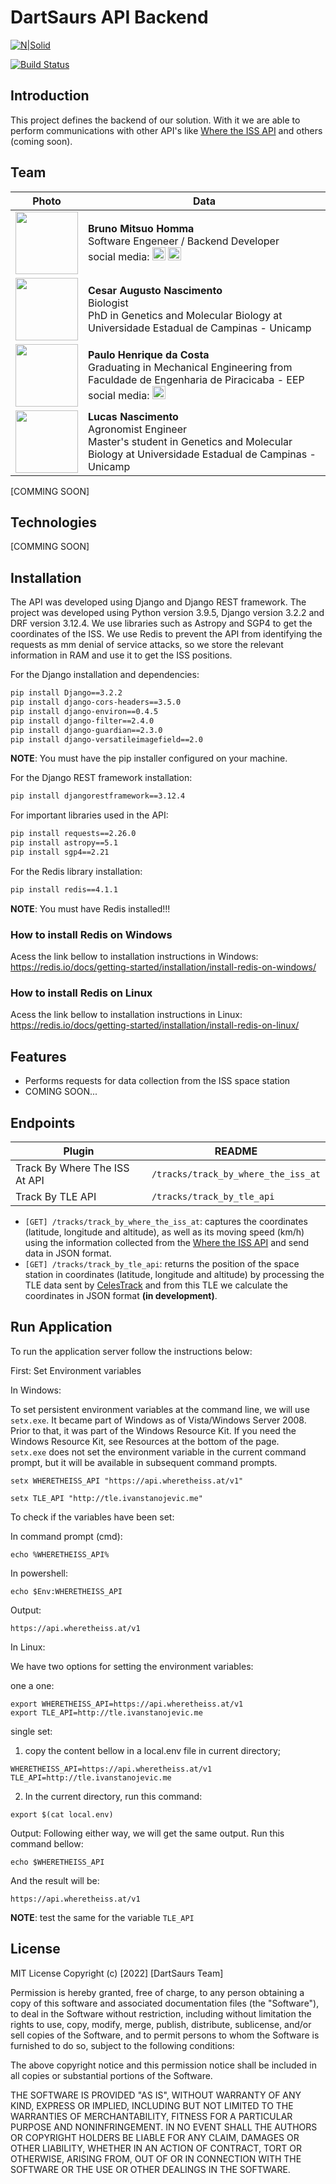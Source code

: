 # DartSaurs API Backend

[![N|Solid](https://cldup.com/dTxpPi9lDf.thumb.png)](https://nodesource.com/products/nsolid)

[![Build Status](https://travis-ci.org/joemccann/dillinger.svg?branch=master)](https://travis-ci.org/joemccann/dillinger)

## Introduction

This project defines the backend of our solution. With it we are able to perform communications with other API's like [Where the ISS API](https://wheretheiss.at/w/developer) and others (coming soon).

## Team

| Photo | Data |
| ------ | ------ |
 <img src="https://drive.google.com/uc?export=view&id=17HGgIWZvfUmxcKWObBA0B3UK7S7ouW_u" width="100"> | **Bruno Mitsuo Homma** <br> Software Engeneer /  Backend Developer <br> social media: <a href="https://www.linkedin.com/in/bruno-mitsuo-homma-432100169/"><img src="https://raw.githubusercontent.com/yushi1007/yushi1007/1f3f3e189376e20a38857f06c588eaae182998ab/images/linkedin.svg" alt="icon" width="21px"/></a> <a href="https://www.instagram.com/bruno.homma/"><img src="https://raw.githubusercontent.com/yushi1007/yushi1007/1f3f3e189376e20a38857f06c588eaae182998ab/images/instagram.svg" alt="icon" width="21px"/></a> |
| <img src="https://drive.google.com/uc?export=view&id=1Z243MrnAXiM4Subf5v1UcqjUQ2XI9cVD" width="100"> | **Cesar Augusto Nascimento** <br> Biologist <br> PhD in Genetics and Molecular Biology at Universidade Estadual de Campinas - Unicamp  |
| <img src="https://drive.google.com/uc?export=view&id=1f-si8P7bMpeE8uT0N4SUxZ5Umw91MRlT" width="100"> | **Paulo Henrique da Costa** <br> Graduating in Mechanical Engineering from Faculdade de Engenharia de Piracicaba - EEP  <br> social media: <a href="https://www.linkedin.com/in/paulo-h-c/"><img src="https://raw.githubusercontent.com/yushi1007/yushi1007/1f3f3e189376e20a38857f06c588eaae182998ab/images/linkedin.svg" alt="icon" width="21px"/></a> |
| <img src="https://drive.google.com/uc?export=view&id=1TDOGSiy5rEoWvty3Np4axIy3w-OLMaS1" width="100"> | **Lucas Nascimento** <br> Agronomist Engineer <br> Master's student in Genetics and Molecular Biology at Universidade Estadual de Campinas - Unicamp  |

[COMMING SOON]

## Technologies

[COMMING SOON]

## Installation

The API was developed using Django and Django REST framework. The project was developed using Python version 3.9.5, Django version 3.2.2 and DRF version 3.12.4. We use libraries such as Astropy and SGP4 to get the coordinates of the ISS. We use Redis to prevent the API from identifying the requests as mm denial of service attacks, so we store the relevant information in RAM and use it to get the ISS positions.

For the Django installation and dependencies:

```sh
pip install Django==3.2.2
pip install django-cors-headers==3.5.0
pip install django-environ==0.4.5
pip install django-filter==2.4.0
pip install django-guardian==2.3.0
pip install django-versatileimagefield==2.0
```
**NOTE**: You must have the pip installer configured on your machine.

For the Django REST framework installation:
```sh
pip install djangorestframework==3.12.4
```
For important libraries used in the API:
```sh
pip install requests==2.26.0
pip install astropy==5.1
pip install sgp4==2.21
```

For the Redis library installation:
```sh
pip install redis==4.1.1
```

**NOTE**: You must have Redis installed!!!

### How to install Redis on Windows

Acess the link bellow to installation instructions in Windows:
https://redis.io/docs/getting-started/installation/install-redis-on-windows/

### How to install Redis on Linux

Acess the link bellow to installation instructions in Linux:
https://redis.io/docs/getting-started/installation/install-redis-on-linux/

## Features

- Performs requests for data collection from the ISS space station
- COMING SOON...

## Endpoints

| Plugin | README |
| ------ | ------ |
| Track By Where The ISS At API | `/tracks/track_by_where_the_iss_at` |
| Track By TLE API | `/tracks/track_by_tle_api` |

- `[GET] /tracks/track_by_where_the_iss_at`: captures the coordinates (latitude, longitude and altitude), as well as its moving speed (km/h) using the information collected from the [Where the ISS API](https://wheretheiss.at/w/developer) and send data in JSON format.
- `[GET] /tracks/track_by_tle_api`: returns the position of the space station in coordinates (latitude, longitude and altitude) by processing the TLE data sent by [CelesTrack](https://celestrak.org/) and from this TLE we calculate the coordinates in JSON format **(in development)**.

## Run Application

To run the application server follow the instructions below:

First: Set Environment variables

In Windows:

To set persistent environment variables at the command line, we will use `setx.exe`. It became part of Windows as of Vista/Windows Server 2008. Prior to that, it was part of the Windows Resource Kit. If you need the Windows Resource Kit, see Resources at the bottom of the page.  
`setx.exe` does not set the environment variable in the current command prompt, but it will be available in subsequent command prompts.
```
setx WHERETHEISS_API "https://api.wheretheiss.at/v1"
```
```
setx TLE_API "http://tle.ivanstanojevic.me"
```
To check if the variables have been set:

In command prompt (cmd):
```
echo %WHERETHEISS_API%
```
In powershell:
```
echo $Env:WHERETHEISS_API
```
Output:
```
https://api.wheretheiss.at/v1
```

In Linux:

We have two options for setting the environment variables:

one a one:
```
export WHERETHEISS_API=https://api.wheretheiss.at/v1
export TLE_API=http://tle.ivanstanojevic.me
```
single set:

1. copy the content bellow in a local.env file in current directory;
``` 
WHERETHEISS_API=https://api.wheretheiss.at/v1
TLE_API=http://tle.ivanstanojevic.me
```
2. In the current directory, run this command:
```
export $(cat local.env)
```

Output:
Following either way, we will get the same output. Run this command bellow:
```
echo $WHERETHEISS_API
```
And the result will be:
```
https://api.wheretheiss.at/v1
```
**NOTE**: test the same for the variable `TLE_API`

## License

MIT License
Copyright (c) [2022] [DartSaurs Team]

Permission is hereby granted, free of charge, to any person obtaining a copy
of this software and associated documentation files (the "Software"), to deal
in the Software without restriction, including without limitation the rights
to use, copy, modify, merge, publish, distribute, sublicense, and/or sell
copies of the Software, and to permit persons to whom the Software is
furnished to do so, subject to the following conditions:

The above copyright notice and this permission notice shall be included in all
copies or substantial portions of the Software.

THE SOFTWARE IS PROVIDED "AS IS", WITHOUT WARRANTY OF ANY KIND, EXPRESS OR
IMPLIED, INCLUDING BUT NOT LIMITED TO THE WARRANTIES OF MERCHANTABILITY,
FITNESS FOR A PARTICULAR PURPOSE AND NONINFRINGEMENT. IN NO EVENT SHALL THE
AUTHORS OR COPYRIGHT HOLDERS BE LIABLE FOR ANY CLAIM, DAMAGES OR OTHER
LIABILITY, WHETHER IN AN ACTION OF CONTRACT, TORT OR OTHERWISE, ARISING FROM,
OUT OF OR IN CONNECTION WITH THE SOFTWARE OR THE USE OR OTHER DEALINGS IN THE
SOFTWARE.
